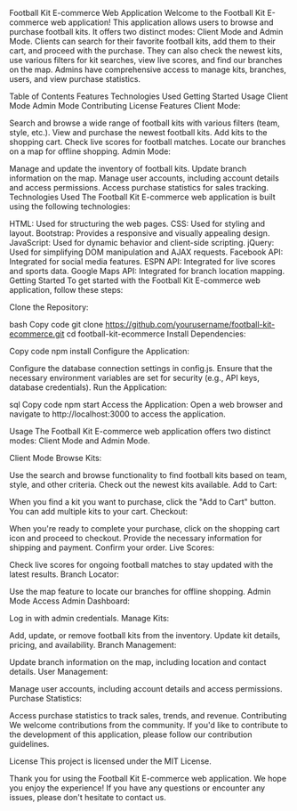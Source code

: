 Football Kit E-commerce Web Application
Welcome to the Football Kit E-commerce web application! This application allows users to browse and purchase football kits. It offers two distinct modes: Client Mode and Admin Mode. Clients can search for their favorite football kits, add them to their cart, and proceed with the purchase. They can also check the newest kits, use various filters for kit searches, view live scores, and find our branches on the map. Admins have comprehensive access to manage kits, branches, users, and view purchase statistics.

Table of Contents
Features
Technologies Used
Getting Started
Usage
Client Mode
Admin Mode
Contributing
License
Features
Client Mode:

Search and browse a wide range of football kits with various filters (team, style, etc.).
View and purchase the newest football kits.
Add kits to the shopping cart.
Check live scores for football matches.
Locate our branches on a map for offline shopping.
Admin Mode:

Manage and update the inventory of football kits.
Update branch information on the map.
Manage user accounts, including account details and access permissions.
Access purchase statistics for sales tracking.
Technologies Used
The Football Kit E-commerce web application is built using the following technologies:

HTML: Used for structuring the web pages.
CSS: Used for styling and layout.
Bootstrap: Provides a responsive and visually appealing design.
JavaScript: Used for dynamic behavior and client-side scripting.
jQuery: Used for simplifying DOM manipulation and AJAX requests.
Facebook API: Integrated for social media features.
ESPN API: Integrated for live scores and sports data.
Google Maps API: Integrated for branch location mapping.
Getting Started
To get started with the Football Kit E-commerce web application, follow these steps:

Clone the Repository:

bash
Copy code
git clone https://github.com/yourusername/football-kit-ecommerce.git
cd football-kit-ecommerce
Install Dependencies:

Copy code
npm install
Configure the Application:

Configure the database connection settings in config.js.
Ensure that the necessary environment variables are set for security (e.g., API keys, database credentials).
Run the Application:

sql
Copy code
npm start
Access the Application:
Open a web browser and navigate to http://localhost:3000 to access the application.

Usage
The Football Kit E-commerce web application offers two distinct modes: Client Mode and Admin Mode.

Client Mode
Browse Kits:

Use the search and browse functionality to find football kits based on team, style, and other criteria.
Check out the newest kits available.
Add to Cart:

When you find a kit you want to purchase, click the "Add to Cart" button.
You can add multiple kits to your cart.
Checkout:

When you're ready to complete your purchase, click on the shopping cart icon and proceed to checkout.
Provide the necessary information for shipping and payment.
Confirm your order.
Live Scores:

Check live scores for ongoing football matches to stay updated with the latest results.
Branch Locator:

Use the map feature to locate our branches for offline shopping.
Admin Mode
Access Admin Dashboard:

Log in with admin credentials.
Manage Kits:

Add, update, or remove football kits from the inventory.
Update kit details, pricing, and availability.
Branch Management:

Update branch information on the map, including location and contact details.
User Management:

Manage user accounts, including account details and access permissions.
Purchase Statistics:

Access purchase statistics to track sales, trends, and revenue.
Contributing
We welcome contributions from the community. If you'd like to contribute to the development of this application, please follow our contribution guidelines.

License
This project is licensed under the MIT License.

Thank you for using the Football Kit E-commerce web application. We hope you enjoy the experience! If you have any questions or encounter any issues, please don't hesitate to contact us.
